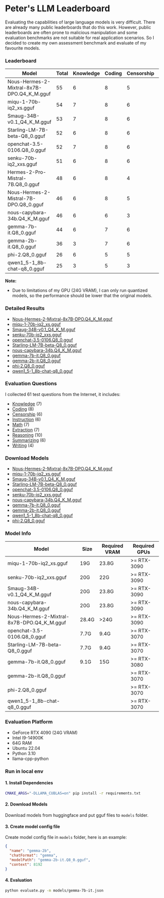 # Peter's LLM Leaderboard

Evaluating the capabilities of large language models is very difficult. There are already many public leaderboards that do this work. However, public leaderboards are often prone to malicious manipulation and some evaluation benchmarks are not suitable for real application scenarios. So I decided to create my own assessment benchmark and evaluate of my favourite models.

### Leaderboard

| Model    | Total | Knowledge | Coding | Censorship | Instruction | Math | Extraction | Reasoning | Summarizing | Writing |
| -------- | ------- | -------- | ------- | -------- | ------- | -------- | ------- | -------- | ------- | ------- |
| Nous-Hermes-2-Mixtral-8x7B-DPO.Q4_K_M.gguf | 55  | 6 | 8 | 5 | 6 | 5 | 7 | 8 | 6 | 4 |
| miqu-1-70b-iq2_xs.gguf | 54  | 7 | 8 | 6 | 6 | 3 | 6 | 8 | 6 | 4 |
| Smaug-34B-v0.1_Q4_K_M.gguf | 53 | 7 | 8 | 6 | 5 | 4 | 6 |  7 | 6 | 4 |
| Starling-LM-7B-beta-Q8_0.gguf | 52  | 6 | 8 | 6 | 6 | 5 | 7 | 5 | 6 | 3 |
| openchat-3.5-0106.Q8_0.gguf | 52  | 7 | 8 | 6 | 6 | 5 | 7 | 4 | 6 | 3 |
| senku-70b-iq2_xxs.gguf | 51  | 6 | 8 | 6  | 7 | 5 | 6 | 4  | 6  | 3 |
| Hermes-2-Pro-Mistral-7B.Q8_0.gguf | 48 | 6 | 8 | 4 | 5 | 5 | 6 | 6 | 6 | 2 |
| Nous-Hermes-2-Mistral-7B-DPO.Q8_0.gguf | 46 | 6 | 8 | 5 | 4 | 4 | 6 | 4 | 6 | 3 |
| nous-capybara-34b.Q4_K_M.gguf | 46  | 6 | 6 | 3 | 6 | 3 | 7 | 5 | 6 | 4 |
| gemma-7b-it.Q8_0.gguf  | 44  | 6 | 7 | 6 | 5 | 4 | 5 | 2 | 6 | 3 |
| gemma-2b-it.Q8_0.gguf  | 36  | 3 | 7 | 6 | 3 | 2 | 2 | 4 | 6 | 3 |
| phi-2.Q8_0.gguf  | 26  | 6 | 5 | 5 | 3 | 3 | 1 | 2 | 1 | 0 |
| qwen1_5-1_8b-chat-q8_0.gguf  | 25  | 3 | 5 | 3 | 2 | 1 | 5 | 2 | 2 | 2 |

**Note:** 

* Due to limitations of my GPU (24G VRAM), I can only run quantized models, so the performance should be lower that the original models.

### Detailed Results

* [Nous-Hermes-2-Mixtral-8x7B-DPO.Q4_K_M.gguf](results/Nous-Hermes-2-Mixtral-8x7B-DPO.md)
* [miqu-1-70b-iq2_xs.gguf](./results/miqu-1-70b.md)
* [Smaug-34B-v0.1_Q4_K_M.gguf](./results/smaug-34b-v0.1.md)
* [senku-70b-iq2_xxs.gguf](./results/senku-70b.md)
* [openchat-3.5-0106.Q8_0.gguf](./results/openchat.md)
* [Starling-LM-7B-beta-Q8_0.gguf](./results/starling-lm-7b-beta.md)
* [nous-capybara-34b.Q4_K_M.gguf](./results/nous-capybara-34b.md)
* [gemma-7b-it.Q8_0.gguf](./results/gemma-7b.md)
* [gemma-2b-it.Q8_0.gguf](./results/gemma-2b.md)
* [phi-2.Q8_0.gguf](./results/phi-2.csv)
* [qwen1_5-1_8b-chat-q8_0.gguf](./results/qwen-1.5-1.8B.md)

### Evaluation Questions

I collected 61 test questions from the Internet,  it includes:

* [Knowledge](questions/knowledge.md) (7)
* [Coding](questions/coding.md) (8)
* [Censorship](questions/censorship.md) (6)
* [Instruction](questions/instruction.md) (6)
* [Math](questions/math.md) (7)
* [Extraction](questions/extraction.md) (7)
* [Reasoning](questions/reasoning.md) (10)
* [Summarizing](questions/summarizing.md) (6)
* [Writing](questions/writing.md) (4)

### Download Models

* [Nous-Hermes-2-Mixtral-8x7B-DPO.Q4_K_M.gguf](https://huggingface.co/TheBloke/Nous-Hermes-2-Mixtral-8x7B-DPO-GGUF)
* [miqu-1-70b-iq2_xs.gguf](https://huggingface.co/Nexesenex/MIstral-QUantized-70b_Miqu-1-70b-iMat.GGUF)
* [Smaug-34B-v0.1_Q4_K_M.gguf](https://huggingface.co/nold/Smaug-34B-v0.1-GGUF)
* [Starling-LM-7B-beta-Q8_0.gguf](https://huggingface.co/bartowski/Starling-LM-7B-beta-GGUF)
* [openchat-3.5-0106.Q8_0.gguf](https://huggingface.co/TheBloke/openchat-3.5-1210-GGUF)
* [senku-70b-iq2_xxs.gguf](https://huggingface.co/dranger003/Senku-70B-iMat.GGUF)
* [nous-capybara-34b.Q4_K_M.gguf](https://huggingface.co/TheBloke/Nous-Capybara-34B-GGUF)
* [gemma-7b-it.Q8_0.gguf](https://huggingface.co/MaziyarPanahi/gemma-7b-it-GGUF)
* [gemma-2b-it.Q8_0.gguf](https://huggingface.co/brittlewis12/gemma-2b-it-GGUF)
* [qwen1_5-1_8b-chat-q8_0.gguf](https://huggingface.co/Qwen/Qwen1.5-1.8B-Chat-GGUF)
* [phi-2.Q8_0.gguf](https://huggingface.co/TheBloke/phi-2-GGUF)

### Model Info

| Model    | Size | Required VRAM | Required GPUs |
| -------- | ------- | ------- | -------- |
| miqu-1-70b-iq2_xs.gguf | 19G | 23.8G  | >= RTX-3090 |
| senku-70b-iq2_xxs.gguf| 20G | 22G  | >= RTX-3090 |
| Smaug-34B-v0.1_Q4_K_M.gguf | 20G | 23.8G  | >= RTX-3090 |
| nous-capybara-34b.Q4_K_M.gguf | 20G | 23.8G  | >= RTX-3090 |
| Nous-Hermes-2-Mixtral-8x7B-DPO.Q4_K_M.gguf | 28.4G | >24G  | >= RTX-3090 |
| openchat-3.5-0106.Q8_0.gguf | 7.7G | 9.4G | >= RTX-3070 |
| Starling-LM-7B-beta-Q8_0.gguf | 7.7G | 9.4G | >= RTX-3070 |
| gemma-7b-it.Q8_0.gguf | 9.1G | 15G | >= RTX-3080 |
| gemma-2b-it.Q8_0.gguf |  |  | >= RTX-3070 |
| phi-2.Q8_0.gguf  |  |  | >= RTX-3070  |
| qwen1_5-1_8b-chat-q8_0.gguf  |  |  | >= RTX-3070 |


### Evaluation Platform

* GeForce RTX 4090 (24G VRAM)
* Intel I9-14900K 
* 64G RAM
* Ubuntu 22.04
* Python 3.10
* llama-cpp-python


### Run in local env

#### 1. Install Dependencies

```bash
CMAKE_ARGS="-DLLAMA_CUBLAS=on" pip install -r requirements.txt
```

#### 2. Download Models

Download models from huggingface and put gguf files to `models` folder.

#### 3. Create model config file

Create model config file in `models` folder, here is an example:
``` json
{
  "name": "gemma-2b",
  "chatFormat": "gemma",
  "modelPath": "gemma-2b-it.Q8_0.gguf",
  "context": 8192
}
```

#### 4. Evaluation
```bash
python evaluate.py -m models/gemma-7b-it.json
```
